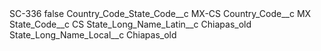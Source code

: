 <?xml version="1.0" encoding="UTF-8"?>
<CustomMetadata xmlns="http://soap.sforce.com/2006/04/metadata" xmlns:xsi="http://www.w3.org/2001/XMLSchema-instance" xmlns:xsd="http://www.w3.org/2001/XMLSchema">
    <label>SC-336</label>
    <protected>false</protected>
    <values>
        <field>Country_Code_State_Code__c</field>
        <value xsi:type="xsd:string">MX-CS</value>
    </values>
    <values>
        <field>Country_Code__c</field>
        <value xsi:type="xsd:string">MX</value>
    </values>
    <values>
        <field>State_Code__c</field>
        <value xsi:type="xsd:string">CS</value>
    </values>
    <values>
        <field>State_Long_Name_Latin__c</field>
        <value xsi:type="xsd:string">Chiapas_old</value>
    </values>
    <values>
        <field>State_Long_Name_Local__c</field>
        <value xsi:type="xsd:string">Chiapas_old</value>
    </values>
</CustomMetadata>
